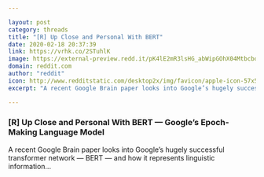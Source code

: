 ```yaml
---

layout: post
category: threads
title: "[R] Up Close and Personal With BERT"
date: 2020-02-18 20:37:39
link: https://vrhk.co/2STuhlK
image: https://external-preview.redd.it/pK4lE2mR3lsHG_abWipGOhX04MtbcboIl3dagQbUB_Y.jpg?width=1100&height=459&auto=webp&s=fb98f8164cc954b5cd54fd2008d66fb2e27b6352
domain: reddit.com
author: "reddit"
icon: http://www.redditstatic.com/desktop2x/img/favicon/apple-icon-57x57.png
excerpt: "A recent Google Brain paper looks into Google’s hugely successful transformer network — BERT — and how it represents linguistic information..."

---
```


### [R] Up Close and Personal With BERT — Google’s Epoch-Making Language Model

A recent Google Brain paper looks into Google’s hugely successful transformer network — BERT — and how it represents linguistic information...